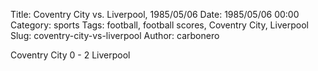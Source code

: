 Title: Coventry City vs. Liverpool, 1985/05/06
Date: 1985/05/06 00:00
Category: sports
Tags: football, football scores, Coventry City, Liverpool
Slug: coventry-city-vs-liverpool
Author: carbonero


Coventry City 0 - 2 Liverpool
